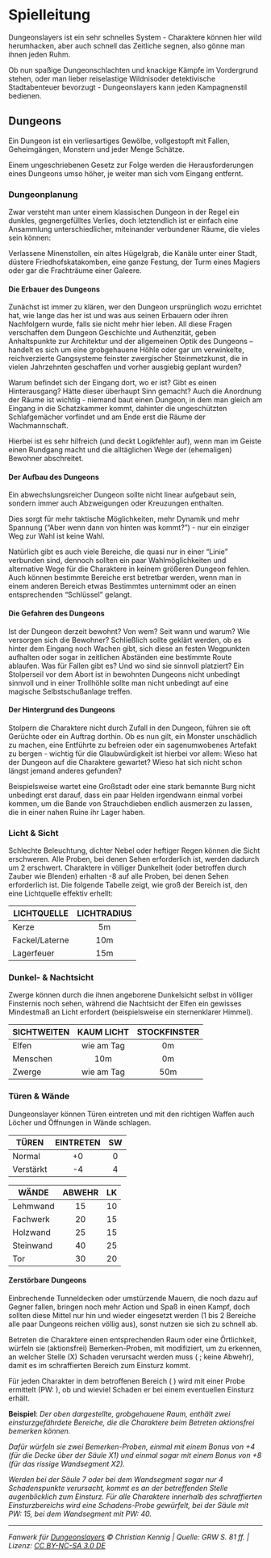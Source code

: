 # Spielleitung

Dungeonslayers ist ein sehr schnelles System - Charaktere können hier wild herumhacken, aber auch schnell das Zeitliche segnen, also gönne man ihnen jeden Ruhm.

Ob nun spaßige Dungeonschlachten und knackige Kämpfe im Vordergrund stehen, oder man lieber reiselastige Wildnisoder detektivische Stadtabenteuer bevorzugt - Dungeonslayers kann jeden Kampagnenstil bedienen.

## Dungeons

Ein Dungeon ist ein verliesartiges Gewölbe, vollgestopft mit Fallen, Geheimgängen, Monstern und jeder Menge Schätze.

Einem ungeschriebenen Gesetz zur Folge werden die Herausforderungen eines Dungeons umso höher, je weiter man sich vom Eingang entfernt.

### Dungeonplanung

Zwar versteht man unter einem klassischen Dungeon in der Regel ein dunkles, gegnergefülltes Verlies, doch letztendlich ist er einfach eine Ansammlung unterschiedlicher, miteinander verbundener Räume, die vieles sein können:

Verlassene Minenstollen, ein altes Hügelgrab, die Kanäle unter einer Stadt, düstere Friedhofskatakomben, eine ganze Festung, der Turm eines Magiers oder gar die Frachträume einer Galeere.

#### Die Erbauer des Dungeons

Zunächst ist immer zu klären, wer den Dungeon ursprünglich wozu errichtet hat, wie lange das her ist und was aus seinen Erbauern oder ihren Nachfolgern wurde, falls sie nicht mehr hier leben. All diese Fragen verschaffen dem Dungeon Geschichte und Authenzität, geben Anhaltspunkte zur Architektur und der allgemeinen Optik des Dungeons – handelt es sich um eine grobgehauene Höhle oder gar um verwinkelte, reichverzierte Gangsysteme feinster zwergischer Steinmetzkunst, die in vielen Jahrzehnten geschaffen und vorher ausgiebig geplant wurden?

Warum befindet sich der Eingang dort, wo er ist? Gibt es einen Hinterausgang? Hätte dieser überhaupt Sinn gemacht? Auch die Anordnung der Räume ist wichtig - niemand baut einen Dungeon, in dem man gleich am Eingang in die Schatzkammer kommt, dahinter die ungeschützten Schlafgemächer vorfindet und am Ende erst die Räume der Wachmannschaft.

Hierbei ist es sehr hilfreich (und deckt Logikfehler auf), wenn man im Geiste einen Rundgang macht und die alltäglichen Wege der (ehemaligen) Bewohner abschreitet.

#### Der Aufbau des Dungeons

Ein abwechslungsreicher Dungeon sollte nicht linear aufgebaut sein, sondern immer auch Abzweigungen oder Kreuzungen enthalten.

Dies sorgt für mehr taktische Möglichkeiten, mehr Dynamik und mehr Spannung (“Aber wenn dann von hinten was kommt?”) - nur ein einziger Weg zur Wahl ist keine Wahl.

Natürlich gibt es auch viele Bereiche, die quasi nur in einer “Linie” verbunden sind, dennoch sollten ein paar Wahlmöglichkeiten und alternative Wege für die Charaktere in keinem größeren Dungeon fehlen. Auch können bestimmte Bereiche erst betretbar werden, wenn man in einem anderen Bereich etwas Bestimmtes unternimmt oder an einen entsprechenden “Schlüssel” gelangt.

#### Die Gefahren des Dungeons

Ist der Dungeon derzeit bewohnt? Von wem? Seit wann und warum? Wie versorgen sich die Bewohner? Schließlich sollte geklärt werden, ob es hinter dem Eingang noch Wachen gibt, sich diese an festen Wegpunkten aufhalten oder sogar in zeitlichen Abständen eine bestimmte Route ablaufen. Was für Fallen gibt es? Und wo sind sie sinnvoll platziert? Ein Stolperseil vor dem Abort ist in bewohnten Dungeons nicht unbedingt sinnvoll und in einer Trollhöhle sollte man nicht unbedingt auf eine magische Selbstschußanlage treffen.

#### Der Hintergrund des Dungeons

Stolpern die Charaktere nicht durch Zufall in den Dungeon, führen sie oft Gerüchte oder ein Auftrag dorthin. Ob es nun gilt, ein Monster unschädlich zu machen, eine Entführte zu befreien oder ein sagenumwobenes Artefakt zu bergen - wichtig für die Glaubwürdigkeit ist hierbei vor allem: Wieso hat der Dungeon auf die Charaktere gewartet? Wieso hat sich nicht schon längst jemand anderes gefunden?

Beispielsweise wartet eine Großstadt oder eine stark bemannte Burg nicht unbedingt erst darauf, dass ein paar Helden irgendwann einmal vorbei kommen, um die Bande von Strauchdieben endlich ausmerzen zu lassen,
die in einer nahen Ruine ihr Lager haben.

### Licht & Sicht

Schlechte Beleuchtung, dichter Nebel oder heftiger Regen können die Sicht erschweren. Alle Proben, bei denen Sehen erforderlich ist, werden dadurch um 2 erschwert. Charaktere in völliger Dunkelheit (oder betroffen durch Zauber wie Blenden) erhalten -8 auf alle Proben, bei denen Sehen erforderlich ist. Die folgende Tabelle zeigt, wie groß der Bereich ist, den eine Lichtquelle effektiv erhellt:

| LICHTQUELLE    | LICHTRADIUS |
| -------------- | :---------: |
| Kerze          |     5m      |
| Fackel/Laterne |     10m     |
| Lagerfeuer     |     15m     |

### Dunkel- & Nachtsicht

Zwerge können durch die ihnen angeborene Dunkelsicht selbst in völliger Finsternis noch sehen, während die Nachtsicht der Elfen ein gewisses Mindestmaß an Licht erfordert (beispielsweise ein sternenklarer Himmel).

| SICHTWEITEN | KAUM LICHT | STOCKFINSTER |
| ----------- | :--------: | :----------: |
| Elfen       | wie am Tag |      0m      |
| Menschen    |    10m     |      0m      |
| Zwerge      | wie am Tag |     50m      |

### Türen & Wände

Dungeonslayer können Türen eintreten und mit den richtigen Waffen auch Löcher und Öffnungen in Wände schlagen.

| TÜREN     | EINTRETEN | SW  |
| --------- | :-------: | :-: |
| Normal    |    +0     |  0  |
| Verstärkt |    -4     |  4  |

| WÄNDE     | ABWEHR | LK  |
| --------- | :----: | :-: |
| Lehmwand  |   15   | 10  |
| Fachwerk  |   20   | 15  |
| Holzwand  |   25   | 15  |
| Steinwand |   40   | 25  |
| Tor       |   30   | 20  |

#### Zerstörbare Dungeons

Einbrechende Tunneldecken oder umstürzende Mauern, die noch dazu auf Gegner fallen, bringen noch mehr Action und Spaß in einen Kampf, doch sollten diese Mittel nur hin und wieder eingesetzt werden (1 bis 2 Bereiche alle paar Dungeons reichen völlig aus), sonst nutzen sie sich zu schnell ab.

Betreten die Charaktere einen entsprechenden Raum oder eine Örtlichkeit, würfeln sie (aktionsfrei) Bemerken-Proben, mit modifiziert, um zu erkennen, an welcher Stelle (X) Schaden verursacht werden muss ( ; keine Abwehr), damit es im schraffierten Bereich zum Einsturz kommt.

Für jeden Charakter in dem betroffenen Bereich ( ) wird mit einer Probe ermittelt (PW: ), ob und wieviel Schaden er bei einem eventuellen Einsturz erhält.

**Beispiel**: _Der oben dargestellte, grobgehauene Raum, enthält zwei einsturzgefährdete Bereiche, die die Charaktere beim Betreten aktionsfrei bemerken können._

_Dafür würfeln sie zwei Bemerken-Proben, einmal mit einem Bonus von +4 (für die Decke über der Säule X1) und einmal sogar mit einem Bonus von +8 (für das rissige Wandsegment X2)._

_Werden bei der Säule 7 oder bei dem Wandsegment sogar nur 4 Schadenspunkte verursacht, kommt es an der betreffenden Stelle augenblicklich zum Einsturz. Für alle Charaktere innerhalb des schraffierten Einsturzbereichs wird eine Schadens-Probe gewürfelt, bei der Säule mit PW: 15, bei dem Wandsegment mit PW: 40._

---

_Fanwerk für [Dungeonslayers](https://www.dungeonslayers.net/) © Christian Kennig | Quelle: GRW S. 81 ff. | Lizenz: [CC BY-NC-SA 3.0 DE](https://creativecommons.org/licenses/by-nc-sa/3.0/de/)_
